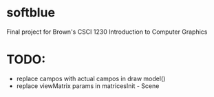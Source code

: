 # softblue
Final project for Brown's CSCI 1230 Introduction to Computer Graphics

# TODO:
- replace campos with actual campos in draw model()
- replace viewMatrix params in matricesInit - Scene
